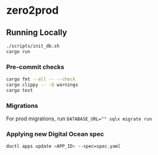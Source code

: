 # zero2prod

## Running Locally

```bash
./scripts/init_db.sh
cargo run
```

### Pre-commit checks

```bash
cargo fmt --all -- --check
cargo clippy -- -D warnings
cargo test
```

### Migrations

For prod migrations, run `DATABASE_URL="" sqlx migrate run`

### Applying new Digital Ocean spec

```bash
doctl apps update <APP_ID> --spec=spec.yaml
```
